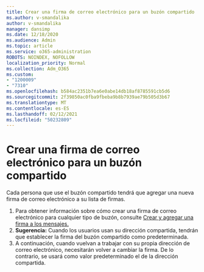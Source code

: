 ```yaml
---
title: Crear una firma de correo electrónico para un buzón compartido
ms.author: v-smandalika
author: v-smandalika
manager: dansimp
ms.date: 12/18/2020
ms.audience: Admin
ms.topic: article
ms.service: o365-administration
ROBOTS: NOINDEX, NOFOLLOW
localization_priority: Normal
ms.collection: Adm_O365
ms.custom:
- "1200009"
- "7310"
ms.openlocfilehash: b584ac2351b7ea6e0abe14db18af8785591cb5d6
ms.sourcegitcommit: 2f39850ac0fba9fbeba9b8b7939ae79b505d3b67
ms.translationtype: MT
ms.contentlocale: es-ES
ms.lasthandoff: 02/12/2021
ms.locfileid: "50232809"
---
```

# <a name="create-an-email-signature-for-a-shared-mailbox"></a>Crear una firma de correo electrónico para un buzón compartido

Cada persona que use el buzón compartido tendrá que agregar una nueva firma de correo electrónico a su lista de firmas.

1. Para obtener información sobre cómo crear una firma de correo electrónico para cualquier tipo de buzón, consulte [Crear y agregar una firma a los mensajes.](https://support.office.com/article/8ee5d4f4-68fd-464a-a1c1-0e1c80bb27f2)
2. **Sugerencia:** Cuando los usuarios usan su dirección compartida, tendrán que establecer la firma del buzón compartido como predeterminada.
3. A continuación, cuando vuelvan a trabajar con su propia dirección de correo electrónico, necesitarán volver a cambiar la firma. De lo contrario, se usará como valor predeterminado el de la dirección compartida.